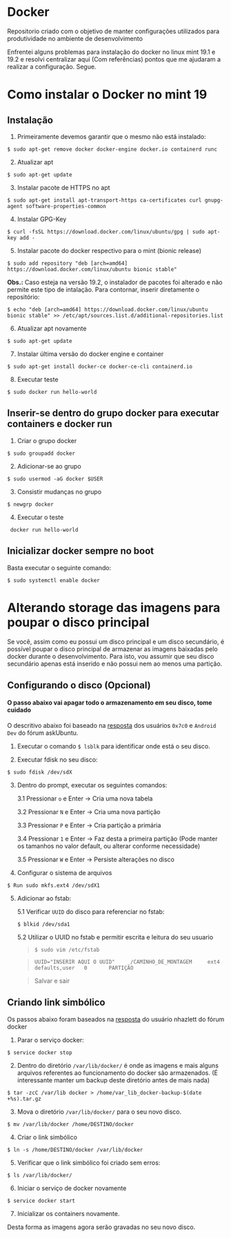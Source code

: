 # Docker
Repositorio criado com o objetivo de manter configurações utilizados para produtividade no ambiente de desenvolvimento

Enfrentei alguns problemas para instalação do docker no linux mint 19.1 e 19.2 e resolvi centralizar aqui (Com referências) pontos que
me ajudaram a realizar a configuração.
Segue.



# Como instalar o Docker no mint 19

## Instalação

1. Primeiramente devemos garantir que o mesmo não está instalado:

```$ sudo apt-get remove docker docker-engine docker.io containerd runc```

2. Atualizar apt

```$ sudo apt-get update```

3. Instalar pacote de HTTPS no apt

```$ sudo apt-get install apt-transport-https ca-certificates curl gnupg-agent software-properties-common```

4. Instalar GPG-Key

```$ curl -fsSL https://download.docker.com/linux/ubuntu/gpg | sudo apt-key add -```

5. Instalar pacote do docker respectivo para o mint (bionic release)

```$ sudo add repository "deb [arch=amd64] https://download.docker.com/linux/ubuntu bionic stable"```

**Obs.:** Caso esteja na versão 19.2, o instalador de pacotes foi alterado e não permite este tipo de intalação. 
Para contornar, inserir diretamente o repositório:

```$ echo "deb [arch=amd64] https://download.docker.com/linux/ubuntu bionic stable" >> /etc/apt/sources.list.d/additional-repositories.list ```

6. Atualizar apt novamente

```$ sudo apt-get update```

7. Instalar última versão do docker engine e container

```$ sudo apt-get install docker-ce docker-ce-cli containerd.io```

8. Executar teste

```$ sudo docker run hello-world```

## Inserir-se dentro do grupo docker para executar containers e docker run

1. Criar o grupo docker

```$ sudo groupadd docker```

2. Adicionar-se ao grupo

```$ sudo usermod -aG docker $USER```

3. Consistir mudanças no grupo

```$ newgrp docker```

4. Executar o teste

``` docker run hello-world```

## Inicializar docker sempre no boot

Basta executar o seguinte comando:

```$ sudo systemctl enable docker```

# Alterando storage das imagens para poupar o disco principal

Se você, assim como eu possui um disco principal e um disco secundário, é possível poupar o disco principal de armazenar
as imagens baixadas pelo docker durante o desenvolvimento.
Para isto, vou assumir que seu disco secundário apenas está inserido e não possui nem ao menos uma partição.

## Configurando o disco (Opcional)
#### O passo abaixo vai apagar todo o armazenamento em seu disco, tome cuidado

O descritivo abaixo foi baseado na [resposta](https://askubuntu.com/questions/154180/how-to-mount-a-new-drive-on-startup) dos usuários ```0x7c0``` e ```Android Dev```
do fórum askUbuntu. 

1. Executar o comando ```$ lsblk``` para identificar onde está o seu disco.

2. Executar fdisk no seu disco:

```$ sudo fdisk /dev/sdX```

3. Dentro do prompt, executar os seguintes comandos:

    3.1 Pressionar ```o``` e Enter -> Cria uma nova tabela

    3.2 Pressionar ```N``` e Enter -> Cria uma nova partição

    3.3 Pressionar ```P``` e Enter  -> Cria partição a primária

    3.4 Pressionar ```1``` e Enter -> Faz desta a primeira partição (Pode manter os tamanhos no valor default, ou alterar conforme necessidade)

    3.5 Pressionar ```W``` e Enter -> Persiste alterações no disco

4. Configurar o sistema de arquivos

```$ Run sudo mkfs.ext4 /dev/sdX1```

5. Adicionar ao fstab:

    5.1 Verificar ```UUID``` do disco para referenciar no fstab:

    ```$ blkid /dev/sda1```

    5.2 Utilizar o UUID no fstab e permitir escrita e leitura do seu usuario
    > ```$ sudo vim /etc/fstab```

    > ```UUID="INSERIR AQUI O UUID"     /CAMINHO_DE_MONTAGEM     ext4    defaults,user   0       PARTIÇÃO```

    > Salvar e sair

## Criando link simbólico

Os passos abaixo foram baseados na [resposta](https://forums.docker.com/t/how-do-i-change-the-docker-image-installation-directory/1169) do usuário nhazlett do fórum docker

1. Parar o serviço docker:

```$ service docker stop```

2. Dentro do diretório ```/var/lib/docker/``` é onde as imagens e mais alguns arquivos referentes ao funcionamento do docker
são armazenados. (É interessante manter um backup deste diretório antes de mais nada)

```$ tar -zcC /var/lib docker > /home/var_lib_docker-backup-$(date +%s).tar.gz```

3. Mova o diretório ```/var/lib/docker/``` para o seu novo disco.

```$ mv /var/lib/docker /home/DESTINO/docker```

4. Criar o link simbólico

```$ ln -s /home/DESTINO/docker /var/lib/docker```

5. Verificar que o link simbólico foi criado sem erros:

```$ ls /var/lib/docker/```

6. Iniciar o serviço de docker novamente

```$ service docker start```

7. Inicializar os containers novamente.

Desta forma as imagens agora serão gravadas no seu novo disco.
